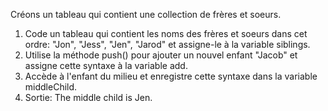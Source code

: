 Créons un tableau qui contient une collection de frères et soeurs.

1. Code un tableau qui contient les noms des frères et soeurs dans cet ordre: "Jon", "Jess", "Jen", "Jarod" et assigne-le à la variable siblings.
2. Utilise la méthode push() pour ajouter un nouvel enfant "Jacob" et assigne cette syntaxe à la variable add.
3. Accède à l'enfant du milieu et enregistre cette syntaxe dans la variable middleChild.
4. Sortie: The middle child is Jen.
